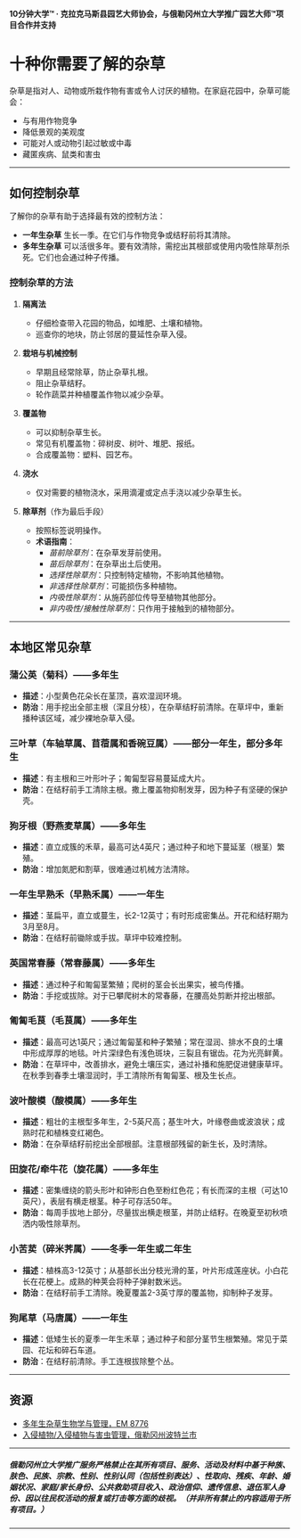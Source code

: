 #### 10分钟大学™ · 克拉克马斯县园艺大师协会，与俄勒冈州立大学推广园艺大师™项目合作并支持

# 十种你需要了解的杂草

杂草是指对人、动物或所栽作物有害或令人讨厌的植物。在家庭花园中，杂草可能会：

- 与有用作物竞争
- 降低景观的美观度
- 可能对人或动物引起过敏或中毒
- 藏匿疾病、鼠类和害虫

---

## 如何控制杂草

了解你的杂草有助于选择最有效的控制方法：

- **一年生杂草** 生长一季。在它们与作物竞争或结籽前将其清除。
- **多年生杂草** 可以活很多年。要有效清除，需挖出其根部或使用内吸性除草剂杀死。它们也会通过种子传播。

### 控制杂草的方法

1. **隔离法**
   - 仔细检查带入花园的物品，如堆肥、土壤和植物。
   - 巡查你的地块，防止邻居的蔓延性杂草入侵。

2. **栽培与机械控制**
   - 早期且经常除草，防止杂草扎根。
   - 阻止杂草结籽。
   - 轮作蔬菜并种植覆盖作物以减少杂草。

3. **覆盖物**
   - 可以抑制杂草生长。
   - 常见有机覆盖物：碎树皮、树叶、堆肥、报纸。
   - 合成覆盖物：塑料、园艺布。

4. **浇水**
   - 仅对需要的植物浇水，采用滴灌或定点手浇以减少杂草生长。

5. **除草剂**（作为最后手段）
   - 按照标签说明操作。
   - **术语指南**：
     - *苗前除草剂*：在杂草发芽前使用。
     - *苗后除草剂*：在杂草出土后使用。
     - *选择性除草剂*：只控制特定植物，不影响其他植物。
     - *非选择性除草剂*：可能损伤多种植物。
     - *内吸性除草剂*：从施药部位传导至植物其他部分。
     - *非内吸性/接触性除草剂*：只作用于接触到的植物部分。

---

## 本地区常见杂草

### 蒲公英（菊科）——多年生
- **描述**：小型黄色花朵长在茎顶，喜欢湿润环境。
- **防治**：用手挖出全部主根（深且分枝），在杂草结籽前清除。在草坪中，重新播种该区域，减少裸地杂草入侵。

### 三叶草（车轴草属、苜蓿属和香碗豆属）——部分一年生，部分多年生
- **描述**：有主根和三叶形叶子；匍匐型容易蔓延成大片。
- **防治**：在结籽前手工清除主根。撒上覆盖物抑制发芽，因为种子有坚硬的保护壳。

### 狗牙根（野燕麦草属）——多年生
- **描述**：直立成簇的禾草，最高可达4英尺；通过种子和地下蔓延茎（根茎）繁殖。
- **防治**：增加氮肥和割草，很难通过机械方法清除。

### 一年生早熟禾（早熟禾属）——一年生
- **描述**：茎扁平，直立或蔓生，长2-12英寸；有时形成密集丛。开花和结籽期为3月至8月。
- **防治**：在结籽前锄除或手拔。草坪中较难控制。

### 英国常春藤（常春藤属）——多年生
- **描述**：通过种子和匍匐茎繁殖；爬树的茎会长出果实，被鸟传播。
- **防治**：手挖或拔除。对于已攀爬树木的常春藤，在腰高处剪断并挖出根部。

### 匍匐毛茛（毛茛属）——多年生
- **描述**：最高可达1英尺；通过匍匐茎和种子繁殖；常在湿润、排水不良的土壤中形成厚厚的地毯。叶片深绿色有浅色斑块，三裂且有锯齿。花为光亮鲜黄。
- **防治**：在草坪中，改善排水，避免土壤压实，通过补播和施肥促进健康草坪。在秋季到春季土壤湿润时，手工清除所有匍匐茎、根及生长点。

### 波叶酸模（酸模属）——多年生
- **描述**：粗壮的主根型多年生，2-5英尺高；基生叶大，叶缘卷曲或波浪状；成熟时花和植株变红褐色。
- **防治**：在杂草结籽前挖出全部根部。注意根部残留的新生长，及时清除。

### 田旋花/牵牛花（旋花属）——多年生
- **描述**：密集缠绕的箭头形叶和钟形白色至粉红色花；有长而深的主根（可达10英尺），表层有横走根茎。种子可存活50年。
- **防治**：每周手拔地上部分，尽量拔出横走根茎，并防止结籽。在晚夏至初秋喷洒内吸性除草剂。

### 小苦荬（碎米荠属）——冬季一年生或二年生
- **描述**：植株高3-12英寸；从基部长出分枝光滑的茎，叶片形成莲座状。小白花长在花梗上。成熟的种荚会将种子弹射数米远。
- **防治**：在结籽前手工清除。晚夏覆盖2-3英寸厚的覆盖物，抑制种子发芽。

### 狗尾草（马唐属）——一年生
- **描述**：低矮生长的夏季一年生禾草；通过种子和部分茎节生根繁殖。常见于菜园、花坛和碎石车道。
- **防治**：在结籽前清除。手工连根拔除整个丛。

---

## 资源

- [多年生杂草生物学与管理，EM 8776](https://catalog.extension.oregonstate.edu)
- [入侵植物/入侵植物与害虫管理，俄勒冈州波特兰市](https://www.portlandoregon.gov)

---

##### 俄勒冈州立大学推广服务严格禁止在其所有项目、服务、活动及材料中基于种族、肤色、民族、宗教、性别、性别认同（包括性别表达）、性取向、残疾、年龄、婚姻状况、家庭/家长身份、公共救助项目收入、政治信仰、遗传信息、退伍军人身份、因以往民权活动的报复或打击等方面的歧视。（并非所有禁止的内容适用于所有项目。）
---